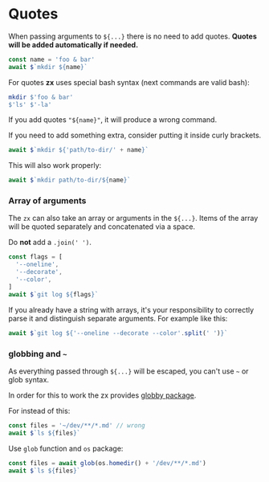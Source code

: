 # Quotes

When passing arguments to `${...}` there is no need to add quotes. **Quotes will
be added automatically if needed.**

```js
const name = 'foo & bar'
await $`mkdir ${name}`
```

For quotes **zx** uses special bash syntax (next commands are valid bash):

```bash
mkdir $'foo & bar'
$'ls' $'-la'
```

If you add quotes `"${name}"`, it will produce a wrong command.

If you need to add something extra, consider putting it inside curly brackets.

```js
await $`mkdir ${'path/to-dir/' + name}`
```

This will also work properly:

```js
await $`mkdir path/to-dir/${name}`
```

### Array of arguments

The `zx` can also take an array or arguments in the `${...}`. Items of the array
will be quoted separately and concatenated via a space.

Do **not** add a `.join(' ')`.

```js
const flags = [
  '--oneline',
  '--decorate',
  '--color',
]
await $`git log ${flags}`
```

If you already have a string with arrays, it's your responsibility
to correctly parse it and distinguish separate arguments. For example like this:

```js
await $`git log ${'--oneline --decorate --color'.split(' ')}`
```

### globbing and `~`

As everything passed through `${...}` will be escaped, you can't use `~` or glob
syntax.

In order for this to work the zx provides
[globby package](getting-started.md#globby-package).

For instead of this:

```js
const files = '~/dev/**/*.md' // wrong
await $`ls ${files}`
```

Use `glob` function and `os` package:

```js
const files = await glob(os.homedir() + '/dev/**/*.md')
await $`ls ${files}`
```
